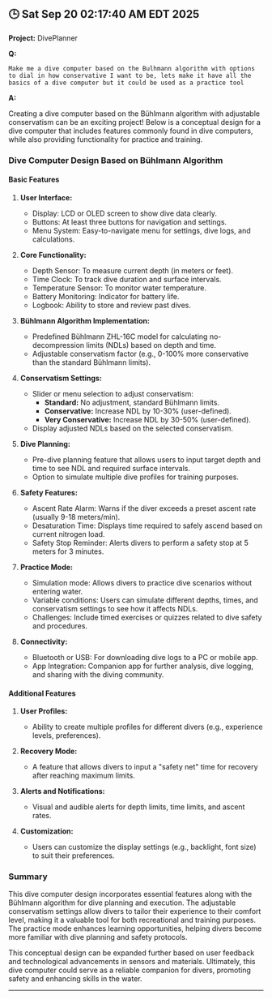 ## 🕒 Sat Sep 20 02:17:40 AM EDT 2025
**Project:** DivePlanner

**Q:**
```
Make me a dive computer based on the Bulhmann algorithm with options to dial in how conservative I want to be, lets make it have all the basics of a dive computer but it could be used as a practice tool
```

**A:**

Creating a dive computer based on the Bühlmann algorithm with adjustable conservatism can be an exciting project! Below is a conceptual design for a dive computer that includes features commonly found in dive computers, while also providing functionality for practice and training. 

### Dive Computer Design Based on Bühlmann Algorithm

#### Basic Features

1. **User Interface:**
   - Display: LCD or OLED screen to show dive data clearly.
   - Buttons: At least three buttons for navigation and settings.
   - Menu System: Easy-to-navigate menu for settings, dive logs, and calculations.

2. **Core Functionality:**
   - Depth Sensor: To measure current depth (in meters or feet).
   - Time Clock: To track dive duration and surface intervals.
   - Temperature Sensor: To monitor water temperature.
   - Battery Monitoring: Indicator for battery life.
   - Logbook: Ability to store and review past dives.

3. **Bühlmann Algorithm Implementation:**
   - Predefined Bühlmann ZHL-16C model for calculating no-decompression limits (NDLs) based on depth and time.
   - Adjustable conservatism factor (e.g., 0-100% more conservative than the standard Bühlmann limits).

4. **Conservatism Settings:**
   - Slider or menu selection to adjust conservatism:
     - **Standard:** No adjustment, standard Bühlmann limits.
     - **Conservative:** Increase NDL by 10-30% (user-defined).
     - **Very Conservative:** Increase NDL by 30-50% (user-defined).
   - Display adjusted NDLs based on the selected conservatism.

5. **Dive Planning:**
   - Pre-dive planning feature that allows users to input target depth and time to see NDL and required surface intervals.
   - Option to simulate multiple dive profiles for training purposes.

6. **Safety Features:**
   - Ascent Rate Alarm: Warns if the diver exceeds a preset ascent rate (usually 9-18 meters/min).
   - Desaturation Time: Displays time required to safely ascend based on current nitrogen load.
   - Safety Stop Reminder: Alerts divers to perform a safety stop at 5 meters for 3 minutes.

7. **Practice Mode:**
   - Simulation mode: Allows divers to practice dive scenarios without entering water.
   - Variable conditions: Users can simulate different depths, times, and conservatism settings to see how it affects NDLs.
   - Challenges: Include timed exercises or quizzes related to dive safety and procedures.

8. **Connectivity:**
   - Bluetooth or USB: For downloading dive logs to a PC or mobile app.
   - App Integration: Companion app for further analysis, dive logging, and sharing with the diving community.

#### Additional Features

1. **User Profiles:**
   - Ability to create multiple profiles for different divers (e.g., experience levels, preferences).
  
2. **Recovery Mode:**
   - A feature that allows divers to input a "safety net" time for recovery after reaching maximum limits.

3. **Alerts and Notifications:**
   - Visual and audible alerts for depth limits, time limits, and ascent rates.
   
4. **Customization:**
   - Users can customize the display settings (e.g., backlight, font size) to suit their preferences.

### Summary

This dive computer design incorporates essential features along with the Bühlmann algorithm for dive planning and execution. The adjustable conservatism settings allow divers to tailor their experience to their comfort level, making it a valuable tool for both recreational and training purposes. The practice mode enhances learning opportunities, helping divers become more familiar with dive planning and safety protocols.

This conceptual design can be expanded further based on user feedback and technological advancements in sensors and materials. Ultimately, this dive computer could serve as a reliable companion for divers, promoting safety and enhancing skills in the water.

---
